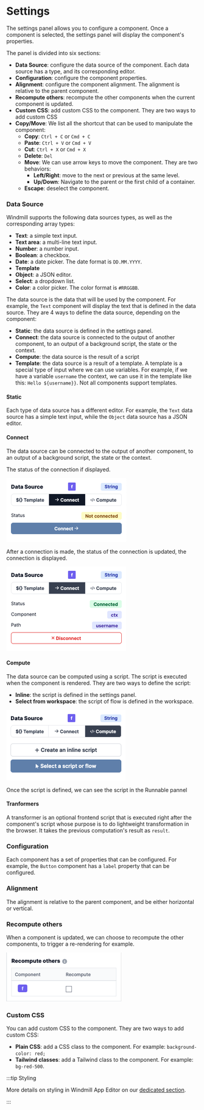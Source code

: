 # Settings

The settings panel allows you to configure a component. Once a component is selected, the settings panel will display the component's properties.

The panel is divided into six sections:

- **Data Source**: configure the data source of the component. Each data source has a type, and its corresponding editor.
- **Configuration**: configure the component properties.
- **Alignment**: configure the component alignment. The alignment is relative to the parent component.
- **Recompute others**: recompute the other components when the current component is updated.
- **Custom CSS**: add custom CSS to the component. They are two ways to add custom CSS
- **Copy/Move**: We list all the shortcut that can be used to manipulate the component:
  - **Copy**: `Ctrl + C` or `Cmd + C`
  - **Paste**: `Ctrl + V` or `Cmd + V`
  - **Cut**: `Ctrl + X` or `Cmd + X`
  - **Delete**: `Del`
  - **Move**: We can use arrow keys to move the component. They are two behaviors:
    - **Left/Right**: move to the next or previous at the same level.
    - **Up/Down**: Navigate to the parent or the first child of a container.
  - **Escape**: deselect the component.

### Data Source

Windmill supports the following data sources types, as well as the corresponding array types:

- **Text**: a simple text input.
- **Text area**: a multi-line text input.
- **Number**: a number input.
- **Boolean**: a checkbox.
- **Date**: a date picker. The date format is `DD.MM.YYYY`.
- **Template**
- **Object**: a JSON editor.
- **Select**: a dropdown list.
- **Color**: a color picker. The color format is `#RRGGBB`.

The data source is the data that will be used by the component. For example, the `Text` component will display the text that is defined in the data source.
They are 4 ways to define the data source, depending on the component:

- **Static**: the data source is defined in the settings panel.
- **Connect**: the data source is connected to the output of another component, to an output of a background script, the state or the context.
- **Compute**: the data source is the result of a script
- **Template**: the data source is a result of a template. A template is a special type of input where we can use variables. For example, if we have a variable `username` the context, we can use it in the template like this: `Hello ${username}}`. Not all components support templates.

#### Static

Each type of data source has a different editor. For example, the `Text` data source has a simple text input, while the `Object` data source has a JSON editor.

#### Connect

The data source can be connected to the output of another component, to an output of a background script, the state or the context.

The status of the connection if displayed.

![App outputs](../assets/apps/6_app_settings/connect-before.png)

After a connection is made, the status of the connection is updated, the connection is displayed.

![App outputs](../assets/apps/6_app_settings/connect-after.png)

#### Compute

The data source can be computed using a script. The script is executed when the component is rendered.
They are two ways to define the script:

- **Inline**: the script is defined in the settings panel.
- **Select from workspace**: the script of flow is defined in the workspace.

![App outputs](../assets/apps/6_app_settings/data-source-picker.png)

Once the script is defined, we can see the script in the Runnable pannel

#### Tranformers

A transformer is an optional frontend script that is executed right after the component's script whose purpose is to do lightweight transformation in the browser. It takes the previous computation's result as `result`.

### Configuration

Each component has a set of properties that can be configured. For example, the `Button` component has a `label` property that can be configured.

### Alignment

The alignment is relative to the parent component, and be either horizontal or vertical.

### Recompute others

When a component is updated, we can choose to recompute the other components, to trigger a re-rendering for example.

![App outputs](../assets/apps/6_app_settings/recompute.png)

### Custom CSS

You can add custom CSS to the component. They are two ways to add custom CSS:

- **Plain CSS**: add a CSS class to the component. For example: `background-color: red;`
- **Tailwind classes**: add a Tailwind class to the component. For example: `bg-red-500`.

:::tip Styling

More details on styling in Windmill App Editor on our [dedicated section](./8_app_styling.md).

:::